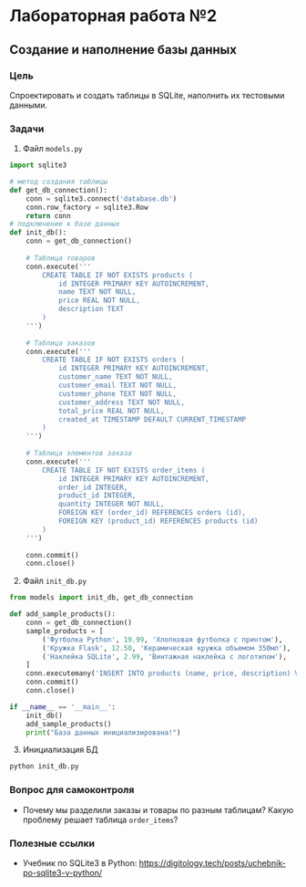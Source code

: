# Лабораторная работа №2

## Создание и наполнение базы данных

### Цель
Спроектировать и создать таблицы в SQLite, наполнить их тестовыми данными.

### Задачи
1. Файл `models.py`

```python
import sqlite3

# метод создания таблицы
def get_db_connection():
    conn = sqlite3.connect('database.db')
    conn.row_factory = sqlite3.Row
    return conn
# подключение к базе данных
def init_db():
    conn = get_db_connection()
    
    # Таблица товаров
    conn.execute('''
        CREATE TABLE IF NOT EXISTS products (
            id INTEGER PRIMARY KEY AUTOINCREMENT,
            name TEXT NOT NULL,
            price REAL NOT NULL,
            description TEXT
        )
    ''')
    
    # Таблица заказов
    conn.execute('''
        CREATE TABLE IF NOT EXISTS orders (
            id INTEGER PRIMARY KEY AUTOINCREMENT,
            customer_name TEXT NOT NULL,
            customer_email TEXT NOT NULL,
            customer_phone TEXT NOT NULL,
            customer_address TEXT NOT NULL,
            total_price REAL NOT NULL,
            created_at TIMESTAMP DEFAULT CURRENT_TIMESTAMP
        )
    ''')
    
    # Таблица элементов заказа
    conn.execute('''
        CREATE TABLE IF NOT EXISTS order_items (
            id INTEGER PRIMARY KEY AUTOINCREMENT,
            order_id INTEGER,
            product_id INTEGER,
            quantity INTEGER NOT NULL,
            FOREIGN KEY (order_id) REFERENCES orders (id),
            FOREIGN KEY (product_id) REFERENCES products (id)
        )
    ''')
    
    conn.commit()
    conn.close()
```

2. Файл `init_db.py`

```python
from models import init_db, get_db_connection

def add_sample_products():
    conn = get_db_connection()
    sample_products = [
        ('Футболка Python', 19.99, 'Хлопковая футболка с принтом'),
        ('Кружка Flask', 12.50, 'Керамическая кружка объемом 350мл'),
        ('Наклейка SQLite', 2.99, 'Винтажная наклейка с логотипом'),
    ]
    conn.executemany('INSERT INTO products (name, price, description) VALUES (?, ?, ?)', sample_products)
    conn.commit()
    conn.close()

if __name__ == '__main__':
    init_db()
    add_sample_products()
    print("База данных инициализирована!")
```

3. Инициализация БД

```bash
python init_db.py
```

### Вопрос для самоконтроля
- Почему мы разделили заказы и товары по разным таблицам? Какую проблему решает таблица `order_items`?

### Полезные ссылки
- Учебник по SQLite3 в Python: https://digitology.tech/posts/uchebnik-po-sqlite3-v-python/


